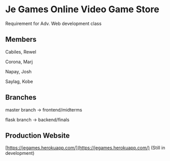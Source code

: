 # Je Games Online Video Game Store
Requirement for Adv. Web development class

## Members

Cabiles, Rewel

Corona, Marj

Napay, Josh

Saylag, Kobe

## Branches
master branch -> frontend/midterms

flask branch -> backend/finals


## Production Website

[https://jegames.herokuapp.com/](https://jegames.herokuapp.com/) (Still in development) 



